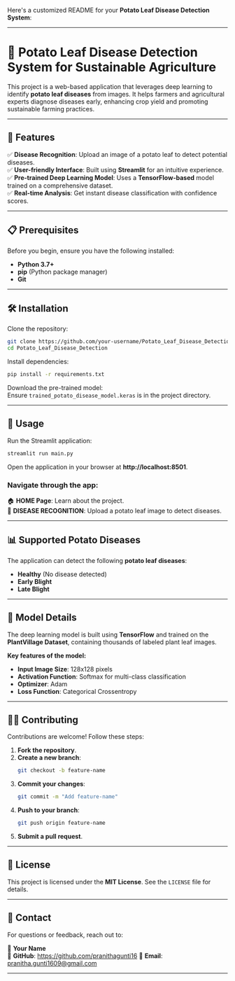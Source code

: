Here's a customized README for your **Potato Leaf Disease Detection System**:  

---

# 🌱 Potato Leaf Disease Detection System for Sustainable Agriculture  

This project is a web-based application that leverages deep learning to identify **potato leaf diseases** from images. It helps farmers and agricultural experts diagnose diseases early, enhancing crop yield and promoting sustainable farming practices.  

---

## 📖 Features  

✅ **Disease Recognition**: Upload an image of a potato leaf to detect potential diseases.  
✅ **User-friendly Interface**: Built using **Streamlit** for an intuitive experience.  
✅ **Pre-trained Deep Learning Model**: Uses a **TensorFlow-based** model trained on a comprehensive dataset.  
✅ **Real-time Analysis**: Get instant disease classification with confidence scores.  

---

## 📋 Prerequisites  

Before you begin, ensure you have the following installed:  

- **Python 3.7+**  
- **pip** (Python package manager)  
- **Git**  

---

## 🛠 Installation  

Clone the repository:  
```sh
git clone https://github.com/your-username/Potato_Leaf_Disease_Detection.git
cd Potato_Leaf_Disease_Detection
```

Install dependencies:  
```sh
pip install -r requirements.txt
```

Download the pre-trained model:  
Ensure `trained_potato_disease_model.keras` is in the project directory.  

---

## 🚀 Usage  

Run the Streamlit application:  
```sh
streamlit run main.py
```
Open the application in your browser at **http://localhost:8501**.  

### Navigate through the app:  
🏠 **HOME Page**: Learn about the project.  
🌿 **DISEASE RECOGNITION**: Upload a potato leaf image to detect diseases.  

---

## 📊 Supported Potato Diseases  

The application can detect the following **potato leaf diseases**:  

- **Healthy** (No disease detected)  
- **Early Blight**  
- **Late Blight**  

---

## 🧠 Model Details  

The deep learning model is built using **TensorFlow** and trained on the **PlantVillage Dataset**, containing thousands of labeled plant leaf images.  

**Key features of the model:**  
- **Input Image Size**: 128x128 pixels  
- **Activation Function**: Softmax for multi-class classification  
- **Optimizer**: Adam  
- **Loss Function**: Categorical Crossentropy  

---

## 👨‍💻 Contributing  

Contributions are welcome! Follow these steps:  

1. **Fork the repository**.  
2. **Create a new branch**:  
   ```sh
   git checkout -b feature-name
   ```  
3. **Commit your changes**:  
   ```sh
   git commit -m "Add feature-name"
   ```  
4. **Push to your branch**:  
   ```sh
   git push origin feature-name
   ```  
5. **Submit a pull request**.  

---

## 📜 License  

This project is licensed under the **MIT License**. See the `LICENSE` file for details.  

---

## 📧 Contact  

For questions or feedback, reach out to:  

👤 **Your Name**  
📌 **GitHub**:  https://github.com/pranithagunti16
📩 **Email**: pranitha.gunti1609@gmail.com

---



